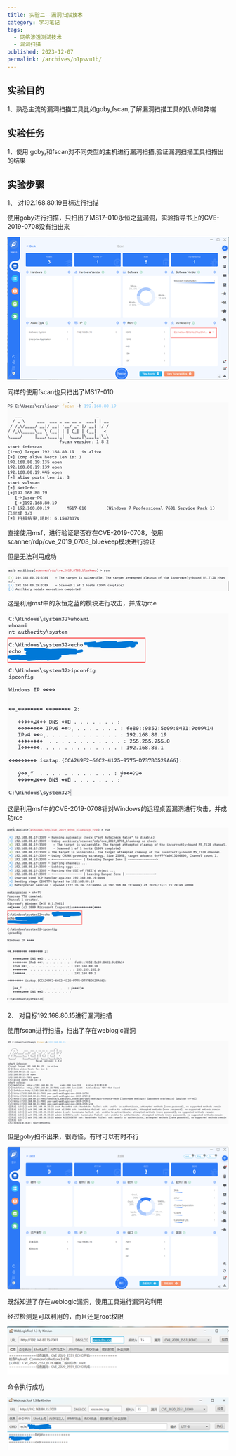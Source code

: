 ```yaml
---
title: 实验二--漏洞扫描技术
category: 学习笔记
tags: 
  - 网络渗透测试技术 
  - 漏洞扫描
published: 2023-12-07
permalink: /archives/o1psvu1b/
---
```

## 实验目的

1、熟悉主流的漏洞扫描工具比如goby,fscan,了解漏洞扫描工具的优点和弊端

## 实验任务

1、使用 goby,和fscan对不同类型的主机进行漏洞扫描,验证漏洞扫描工具扫描出的结果

## 实验步骤

1、 对192.168.80.19目标进行扫描

使用goby进行扫描，只扫出了MS17-010永恒之蓝漏洞，实验指导书上的CVE-2019-0708没有扫出来

![image-20240714193744557](./images/202407142108935.png)

同样的使用fscan也只扫出了MS17-010

 ![image-20240714193750174](./images/202407142108937.png)

直接使用msf，进行验证是否存在CVE-2019-0708，使用scanner/rdp/cve_2019_0708_bluekeep模块进行验证

但是无法利用成功

![image-20240714193754347](./images/202407142108938.png)

这是利用msf中的永恒之蓝的模块进行攻击，并成功rce

 ![image-20240714193759257](./images/202407142108939.png)

这是利用msf中的CVE-2019-0708针对Windows的远程桌面漏洞进行攻击，并成功rce

![image-20240714193805839](./images/202407142108940.png)

2、 对目标192.168.80.15进行漏洞扫描

使用fscan进行扫描，扫出了存在weblogic漏洞

![image-20240714193810616](./images/202407142108941.png)

但是goby扫不出来，很奇怪，有时可以有时不行

![image-20240714193815594](./images/202407142108942.png)

既然知道了存在weblogic漏洞，使用工具进行漏洞的利用

经过检测是可以利用的，而且还是root权限

![image-20240714193835677](./images/202407142108943.png)

命令执行成功

![image-20240714193840499](./images/202407142108944.png)
